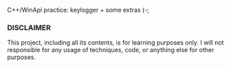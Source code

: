 C++/WinApi practice: keylogger + some extras
(-;

### DISCLAIMER
This project, including all its contents, is for learning purposes only. I will not responsible for any usage of techniques, code, or anything else for other purposes.